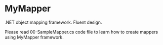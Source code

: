 # MyMapper
.NET object mapping framework. Fluent design.

Please read 00-SampleMapper.cs code file to learn how to create mappers using MyMapper framework.
